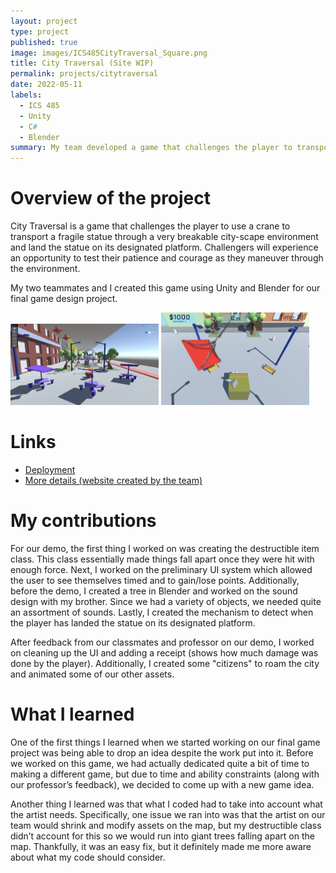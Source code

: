 ```yaml
---
layout: project
type: project
published: true
image: images/ICS485CityTraversal_Square.png
title: City Traversal (Site WIP)
permalink: projects/citytraversal
date: 2022-05-11
labels:
  - ICS 485
  - Unity
  - C#
  - Blender
summary: My team developed a game that challenges the player to transport a highly breakable statue through a highly breakable city.
---
```


# Overview of the project
City Traversal is a game that challenges the player to use a crane to transport a fragile statue through a very breakable city-scape environment and land the statue on its designated platform. Challengers will experience an opportunity to test their patience and courage as they maneuver through the environment.

My two teammates and I created this game using Unity and Blender for our final game design project.

<img class="ui left floated rounded image" width="47%" src="../images/ICS485CityTraversal_ProfileViewDemoLayout.png">
<img class="ui right floated rounded image" width="47%" src="../images/ICS485CityTraversal_StatueLand.png">

# Links
 - [Deployment](https://chakhon.itch.io/city-traversal)
 - [More details (website created by the team)](https://sites.google.com/hawaii.edu/city-traversal)

# My contributions
For our demo, the first thing I worked on was creating the destructible item class. This class essentially made things fall apart once they were hit with enough force. Next, I worked on the preliminary UI system which allowed the user to see themselves timed and to gain/lose points. Additionally, before the demo, I created a tree in Blender and worked on the sound design with my brother. Since we had a variety of objects, we needed quite an assortment of sounds. Lastly, I created the mechanism to detect when the player has landed the statue on its designated platform.

After feedback from our classmates and professor on our demo, I worked on cleaning up the UI and adding a receipt (shows how much damage was done by the player). Additionally, I created some "citizens" to roam the city and animated some of our other assets.

# What I learned
One of the first things I learned when we started working on our final game project was being able to drop an idea despite the work put into it. Before we worked on this game, we had actually dedicated quite a bit of time to making a different game, but due to time and ability constraints (along with our professor’s feedback), we decided to come up with a new game idea.

Another thing I learned was that what I coded had to take into account what the artist needs. Specifically, one issue we ran into was that the artist on our team would shrink and modify assets on the map, but my destructible class didn’t account for this so we would run into giant trees falling apart on the map. Thankfully, it was an easy fix, but it definitely made me more aware about what my code should consider. 
